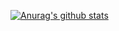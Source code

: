[![Anurag's github stats](https://github-readme-stats.vercel.app/api?username=navi-1993)](https://github.com/anuraghazra/github-readme-stats)
